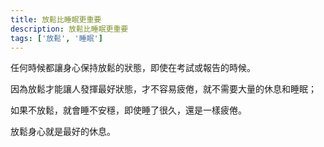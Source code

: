 ```yaml
---
title: 放鬆比睡眠更重要
description: 放鬆比睡眠更重要
tags: ['放鬆', '睡眠']
---
```

任何時候都讓身心保持放鬆的狀態，即使在考試或報告的時候。

因為放鬆才能讓人發揮最好狀態，才不容易疲倦，就不需要大量的休息和睡眠；

如果不放鬆，就會睡不安穩，即使睡了很久，還是一樣疲倦。

放鬆身心就是最好的休息。

